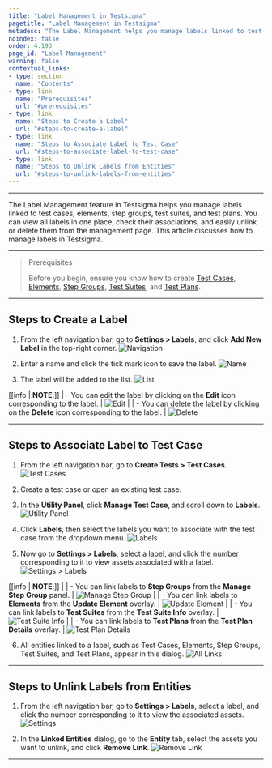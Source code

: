 ```yaml
---
title: "Label Management in Testsigma"
pagetitle: "Label Management in Testsigma"
metadesc: "The Label Management helps you manage labels linked to test cases, elements, step groups, test suites, and test plans | Label Management in Testsigma Application"
noindex: false
order: 4.193
page_id: "Label Management"
warning: false
contextual_links:
- type: section
  name: "Contents"
- type: link
  name: "Prerequisites"
  url: "#prerequisites"
- type: link
  name: "Steps to Create a Label"
  url: "#steps-to-create-a-label"
- type: link
  name: "Steps to Associate Label to Test Case"
  url: "#steps-to-associate-label-to-test-case"
- type: link
  name: "Steps to Unlink Labels from Entities"
  url: "#steps-to-unlink-labels-from-entities"
---
```


---

The Label Management feature in Testsigma helps you manage labels linked to test cases, elements, step groups, test suites, and test plans. You can view all labels in one place, check their associations, and easily unlink or delete them from the management page. This article discusses how to manage labels in Testsigma.


---


> <p id="prerequisites">Prerequisites</p>
> 
> Before you begin, ensure you know how to create [Test Cases](https://testsigma.com/docs/test-cases/manage/add-edit-delete/), [Elements](https://testsigma.com/docs/elements/overview/), [Step Groups](https://testsigma.com/docs/test-cases/step-types/step-group/), [Test Suites](https://testsigma.com/docs/test-management/test-suites/overview/), and [Test Plans](https://testsigma.com/docs/test-management/test-plans/overview/).

---

## **Steps to Create a Label**

1. From the left navigation bar, go to **Settings > Labels**, and click **Add New Label** in the top-right corner.
   ![Navigation](https://s3.amazonaws.com/static-docs.testsigma.com/new_images/projects/applications/Label_Management.png)

2. Enter a name and click the tick mark icon to save the label.
   ![Name](https://s3.amazonaws.com/static-docs.testsigma.com/new_images/projects/applications/New_Label_Name.png)

3. The label will be added to the list.
   ![List](https://s3.amazonaws.com/static-docs.testsigma.com/new_images/projects/applications/New_Label_Added.png)

[[info | **NOTE**:]]
| - You can edit the label by clicking on the **Edit** icon corresponding to the label. 
|   ![Edit](https://s3.amazonaws.com/static-docs.testsigma.com/new_images/projects/applications/Edit_Label_Icon.png)
| 
| - You can delete the label by clicking on the **Delete** icon corresponding to the label.
|   ![Delete](https://s3.amazonaws.com/static-docs.testsigma.com/new_images/projects/applications/Delete_Label_Icon.png)

---

## **Steps to Associate Label to Test Case**

1. From the left navigation bar, go to **Create Tests > Test Cases**.
   ![Test Cases](https://s3.amazonaws.com/static-docs.testsigma.com/new_images/projects/applications/Test_Cases_Labels.png)

2. Create a test case or open an existing test case.

3. In the **Utility Panel**, click **Manage Test Case**, and scroll down to **Labels**.
   ![Utility Panel](https://s3.amazonaws.com/static-docs.testsigma.com/new_images/projects/applications/Utility_Panel_Labels.png)

4. Click **Labels**, then select the labels you want to associate with the test case from the dropdown menu.
   ![Labels](https://s3.amazonaws.com/static-docs.testsigma.com/new_images/projects/applications/Labels_Select.png)

5. Now go to **Settings > Labels**, select a label, and click the number corresponding to it to view assets associated with a label. 
   ![Settings > Labels](https://s3.amazonaws.com/static-docs.testsigma.com/new_images/projects/applications/Linked_Number_Labels.png)


[[info | **NOTE**:]]
|
| - You can link labels to **Step Groups** from the **Manage Step Group** panel.
|   ![Manage Step Group](https://s3.amazonaws.com/static-docs.testsigma.com/new_images/projects/applications/Step_Group_Labels.png)
| 
| - You can link labels to **Elements** from the **Update Element** overlay.
|   ![Update Element](https://s3.amazonaws.com/static-docs.testsigma.com/new_images/projects/applications/Element_Details_Labels.png)
| 
| - You can link labels to **Test Suites** from the **Test Suite Info** overlay.
|   ![Test Suite Info](https://s3.amazonaws.com/static-docs.testsigma.com/new_images/projects/applications/Test_Suite_Labels.png)
| 
| - You can link labels to **Test Plans** from the **Test Plan Details** overlay.
|   ![Test Plan Details](https://s3.amazonaws.com/static-docs.testsigma.com/new_images/projects/applications/Test_Plan_Labels.png)

6. All entities linked to a label, such as Test Cases, Elements, Step Groups, Test Suites, and Test Plans, appear in this dialog.
   ![All Links](https://s3.amazonaws.com/static-docs.testsigma.com/new_images/projects/applications/Labels_Linked_Entities.png)

---

## **Steps to Unlink Labels from Entities**

1. From the left navigation bar, go to **Settings > Labels**, select a label, and click the number corresponding to it to view the associated assets.
   ![Settings](https://s3.amazonaws.com/static-docs.testsigma.com/new_images/projects/applications/Linked_Entities_Number.png)

2. In the **Linked Entities** dialog, go to the **Entity** tab, select the assets you want to unlink, and click **Remove Link**.
   ![Remove Link](https://s3.amazonaws.com/static-docs.testsigma.com/new_images/projects/applications/Remove_Link_Labels.png)

---